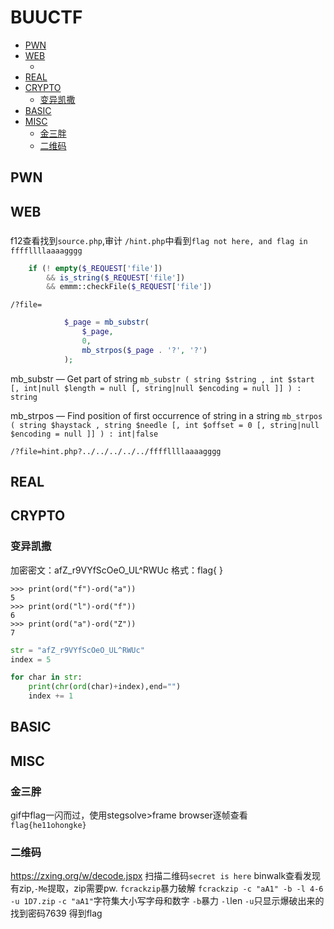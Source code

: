 # BUUCTF


<!-- vim-markdown-toc GFM -->

* [PWN](#pwn)
* [WEB](#web)
	* [](#)
* [REAL](#real)
* [CRYPTO](#crypto)
	* [变异凯撒](#变异凯撒)
* [BASIC](#basic)
* [MISC](#misc)
	* [金三胖](#金三胖)
	* [二维码](#二维码)

<!-- vim-markdown-toc -->

## PWN

## WEB

### 
f12查看找到`source.php`,审计
`/hint.php`中看到`flag not here, and flag in ffffllllaaaagggg`

```php
    if (! empty($_REQUEST['file'])
        && is_string($_REQUEST['file'])
        && emmm::checkFile($_REQUEST['file'])
```
`/?file=`

```php
            $_page = mb_substr(
                $_page,
                0,
                mb_strpos($_page . '?', '?')
            );
```

mb_substr — Get part of string
`mb_substr ( string $string , int $start [, int|null $length = null [, string|null $encoding = null ]] ) : string`

mb_strpos — Find position of first occurrence of string in a string
`mb_strpos ( string $haystack , string $needle [, int $offset = 0 [, string|null $encoding = null ]] ) : int|false`

`/?file=hint.php?../../../../../ffffllllaaaagggg`

## REAL

## CRYPTO

### 变异凯撒

加密密文：afZ_r9VYfScOeO_UL^RWUc
格式：flag{ }

```
>>> print(ord("f")-ord("a"))
5
>>> print(ord("l")-ord("f"))
6
>>> print(ord("a")-ord("Z"))
7
```

```python
str = "afZ_r9VYfScOeO_UL^RWUc"
index = 5

for char in str:
    print(chr(ord(char)+index),end="")
    index += 1
```

## BASIC

## MISC

### 金三胖

gif中flag一闪而过，使用stegsolve>frame browser逐帧查看
`flag{he11ohongke}`

### 二维码

https://zxing.org/w/decode.jspx 扫描二维码`secret is here`
binwalk查看发现有zip,`-Me`提取，zip需要pw.
`fcrackzip`暴力破解
`fcrackzip -c "aA1" -b -l 4-6 -u 1D7.zip`
`-c "aA1"`字符集大小写字母和数字
`-b`暴力
`-l`len
`-u`只显示爆破出来的
找到密码7639
得到flag
